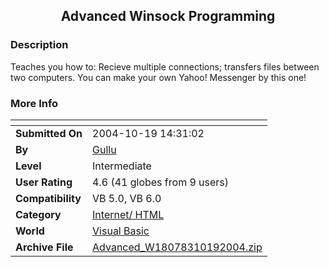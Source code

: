 ﻿<div align="center">

## Advanced Winsock Programming


</div>

### Description

Teaches you how to: Recieve multiple connections; transfers files between two computers. You can make your own Yahoo! Messenger by this one!
 
### More Info
 


<span>             |<span>
---                |---
**Submitted On**   |2004-10-19 14:31:02
**By**             |[Gullu](https://github.com/Planet-Source-Code/PSCIndex/blob/master/ByAuthor/gullu.md)
**Level**          |Intermediate
**User Rating**    |4.6 (41 globes from 9 users)
**Compatibility**  |VB 5\.0, VB 6\.0
**Category**       |[Internet/ HTML](https://github.com/Planet-Source-Code/PSCIndex/blob/master/ByCategory/internet-html__1-34.md)
**World**          |[Visual Basic](https://github.com/Planet-Source-Code/PSCIndex/blob/master/ByWorld/visual-basic.md)
**Archive File**   |[Advanced\_W18078310192004\.zip](https://github.com/Planet-Source-Code/gullu-advanced-winsock-programming__1-56829/archive/master.zip)








